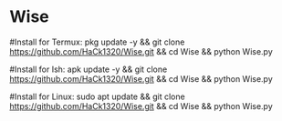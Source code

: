 # Wise

#Install for Termux: pkg update -y && git clone https://github.com/HaCk1320/Wise.git && cd Wise && python Wise.py

#Install for Ish: apk update -y && git clone https://github.com/HaCk1320/Wise.git && cd Wise && python Wise.py

#Install for Linux: sudo apt update && git clone https://github.com/HaCk1320/Wise.git && cd Wise && python Wise.py

